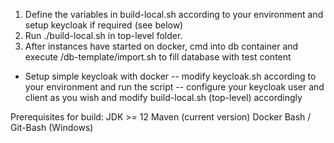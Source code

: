 1. Define the variables in build-local.sh according to your environment and setup keycloak if required (see below) 
2. Run ./build-local.sh in top-level folder.
3. After instances have started on docker, cmd into db container and execute /db-template/import.sh to fill database with test content


- Setup simple keycloak with docker 
-- modify keycloak.sh according to your environment and run the script
-- configure your keycloak user and client as you wish and modify build-local.sh (top-level) accordingly

Prerequisites for build:
JDK >= 12
Maven (current version)
Docker
Bash / Git-Bash (Windows)

